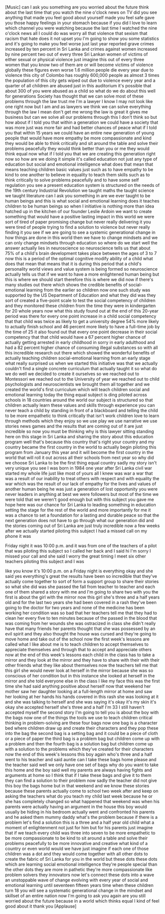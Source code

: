 
[Music]
can I ask you something are you worried
about the future think about the last
time that you watch the nine o&#39;clock
news on TV did you see anything that
made you feel good about yourself made
you feel safe gave you those happy
feelings in your stomach because if you
did I love to learn which channel you
were watching because the last time I
watched the nine o&#39;clock news all I
could do was worry all that violence
that sexism that racism that hate does
it not upset you I&#39;m going to show you
some statistics and it&#39;s going to make
you feel worse just last year reported
grave crimes increased by ten percent in
Sri Lanka and crimes against women
increased by nine percent two out of
every three Sri Lankan women of victims
of either sexual or physical violence
just imagine this out of every three
women that you know two of them are or
will become victims of violence globally
these figures even worse 1.6 million
people die every year due to violence
this city of Colombo has roughly 600,000
people as almost 3 times the population
of this city gets wiped out due to
violence every year and a quarter of all
children are abused just in this
auditorium it&#39;s possible that about 300
of you were abused as a child so what do
we do about this well for generations
Society has thought that we can solve
most of these problems through the law
trust me
I&#39;m a lawyer I know I may not look like
one right now but I am and as lawyers we
think we can solve everything through
the law I mean don&#39;t get me wrong
the law is great it gives me business
but
can we solve all our problems through
this I don&#39;t think so but how about if I
told you that within a generation we
could have a society that was more just
was more fair and had better chances of
peace what if I told you that within 15
years we could have an entire new
generation of young people that would
have more empathy be more compassionate
and kind they would be able to think
critically and sit around the table and
solve their problems peacefully they
would think better than you or me
they would think equal now what if I
told you that we are creating this
generation right now so how are we doing
it simple it&#39;s called education not just
any type of education but social and
emotional intelligence what does that
mean that means teaching children basic
values just such as to have empathy to
be kind to one another to believe in
equality to teach them skills such as to
think critically to solve problems
peacefully and to have some self
regulation you see a present education
system is structured on the needs of the
19th century Industrial Revolution we
taught maths the taught science we
taught literature can I ask you
something in are we ever taught to be
human beings and this is what social and
emotional learning does it teaches
children to be human beings so when I
initiative is nothing more than idea
hatched up in the kitchen of our founder
Leslie Ardoin we want to create
something that would have a positive
lasting impact in this world we were
sort of tired of paper promising change
but never really delivering it you were
tired of people trying to find a
solution to violence but never really
finding it you see if we are going to
see a systemic generational change in
how things are done in this world then
we have to change mindsets and we can
only change mindsets through education
so where do we start well the answer
actually lies in neuroscience so
neuroscience tells us that about 75% of
a child&#39;s brain development takes place
between the ages of 3 to 7 now this is a
period of the optimal cognitive modify
ability of a child what does that mean
that means that it is during this period
that a child&#39;s personality world views
and value system is being formed so
neuroscience actually tells us that if
we want to have a more enlightened human
being but this is where we should start
therefore this is where we did now if
there&#39;s many studies out there which
shows the credible benefits of
social-emotional learning from the
earlier so children now one such study
was supported by the US Department of
Education and what they did was they
sort of created a five-point scale to
test the social competency of children
and they monitored these children from
the time they were in kindergarten for
20 whole years now what this study found
out at the end of this 20-year period
was there for every one point increase
in a child social competency that that
child was twice as likely to get a
university degree
54% more likely to actually finish
school and 46 percent more likely to
have a full-time job by the time of 25
it also found out that every one point
decrease in their social competency that
that child would have a 67 percent
higher chance of actually getting
arrested in early childhood in sorry in
early adulthood and had a 82 percent
higher chance of consuming illegal
substances so with all this incredible
research out there which showed the
wonderful benefits of actually teaching
children social-emotional learning from
an early stage what really surprised us
when we started this initiative was that
we actually couldn&#39;t find a single
concrete curriculum that actually taught
it so what do we do well we decided to
create it ourselves
so we reached out to Montessori we
reached out to the University of year we
reached out to child psychologists and
neuroscientists we brought them all
together and we created the world&#39;s
first curriculum which will teach
children social and emotional learning
today the thing equal subject is ding
piloted across schools in 18 countries
around the world our subject is
structured so that children actually
learn these values and skills through
experience you can never teach a child
by standing in front of a blackboard and
telling the child to be more empathetic
to think critically that isn&#39;t work
children love to learn through methods
which they enjoy so we use play we use
narrative we use stories news games and
the results that are coming out of it
are just incredible so now you must be
thinking why is this lawyer sitting
standing here on this stage in Sri Lanka
and sharing the story about this
education program
well that&#39;s because this country that&#39;s
right your country and my country became
the first country in the world to
actually begin piloting this program
from January this year and it will
become the first country in the world
that will roll it out across all their
schools from next year so why did we
choose Sri Lanka to be the first thing
equal country sadly my story isn&#39;t very
unique you see I was born in 1984 one
year after Sri Lanka civil war started
my whole life just like most of yours
all I knew was war a war that was a
result of our inability to treat others
with respect and with equality the war
which was the result of our lack of
empathy for the lives and values of
another human being he was just a
generation of lost opportunity you were
never leaders in anything at best we
were followers but most of the time we
were told that we weren&#39;t good enough
but with this subject you gave me hope
here was our chance for Sri Lanka to
leading something in education setting
the stage for the rest of the world
and more importantly for me it was a
chance to set a foundation for a lasting
and durable peace so that the next
generation does not have to go through
what our generation did and the stories
coming out of Sri Lanka are just truly
incredible now a few weeks after we
actually started piloting this subject I
had a missed call on my phone it was

Friday night it was 10:00 p.m. and it
was from one of the teachers of a pilot
that was piloting this subject so I
called her back and I said hi I&#39;m sorry
I missed your call and she said I worry
the great timing I meet six other
teachers piloting this subject and I was

like you know it&#39;s 10:00 p.m. on a
Friday night is everything okay
and she said yes everything&#39;s great
the results have been so incredible that
they&#39;ve actually come together to sort
of form a support group to share their
stories so what she did was she passed
the fall from teacher to teacher and
each one of them shared a story with me
and I&#39;m going to share two with you the
first is about the girl with the mirror
now this girl she&#39;s three and a half
years old and for the last two years she
had been covered in a rash they&#39;ve been
going to the doctor for two years and
none of the medicine has been working
her condition was so bad that her
teachers tell me that they had to clean
her every five to ten minutes because of
the passed in the blood that was coming
from her wounds she was ostracized in
class she didn&#39;t really have that many
friends her parents thought that she was
possessed by an evil spirit and they
also thought the house was cursed and
they&#39;re going to move home and take out
of the school now the first week&#39;s
lessons are called what I like about me
is to teach
children to accept themselves to
appreciate themselves and through that
to accept and appreciate others now at
the end of this week&#39;s lessons each
child in the class has to take a mirror
and they look at the mirror and they
have to share with their with their
other friends what they like about
themselves now the teachers tell me that
this girl she would never look at
herself in the mirror because she was so
conscious of her condition
but in this instance she looked at
herself in the mirror and she told
everyone else in the class I like my
face this was the first time she had
said anything positive about herself
now that weekend her mother saw her
daughter looking at a full-length mirror
at home and saw her looking at her hands
his hands covered in this rash she was
looking at it and she was talking to
herself and she was saying it&#39;s okay
it&#39;s my skin it&#39;s okay she accepted
herself she&#39;s three and a half I&#39;m 33 I
still haven&#39;t accepted myself the second
story I&#39;m going to tell you is about the
boy with the bags now one of the things
the tools we use to teach children
critical thinking in problem-solving are
these four bags
now one bag is a character bed where
children draw up and create their
characters and they pop these into the
bag the second bag is a setting bag and
it could be a piece of cloth or a piece
of paper the third bag is a problem bag
but children come up with a problem and
then the fourth bag is a solution bag
but children come up with a solution to
the problems which they&#39;ve created for
their characters now the end of this
week&#39;s lessons this boy again who&#39;s
three and a half went to his teacher and
said auntie can I take these bags home
please and the teacher said well we only
have one set of bags why do you want to
take this home and the boy said well my
parents are
always having fights and arguments at
home so I think that if I take these
bags and give it to them they can find a
solution to their problem now sadly the
teacher did not give this boy the bags
home but in that weekend and we know
these stories because these parents
actually come to school two week after
and keep on asking the teachers what do
you teach my child last week because he
or she has completely changed so what
happened that weekend was when his
parents were actually having an argument
in the house this boy would usually be
hiding in his bedroom actually went and
confronted his parents and he asked them
mummy daddy what&#39;s the problem because
if there is a problem let&#39;s find a
solution this is a three and a half year
old child what a moment of enlightenment
not just for him but for his parents
just imagine that if we teach every
child was three into seven to be more
empathetic to be more compassionate to
be kind to sit around a table and solve
their problems peacefully to be more
innovative and creative what kind of a
country or even world would we have just
imagine if each one of those children
was a dot and they would come together
with all other dots to create the fabric
of Sri Lanka for you in the world but
these dots these dots which are learning
social emotional intelligence they&#39;re
people special than the other dots they
are more in pathetic they&#39;re more
compassionate like problem solvers they
innovators now let&#39;s connect these dots
into a wave an unstoppable wave of
change evolving with every year of
social and emotional learning until
seventeen fifteen years time
when these children turn 18 you will see
a systematic generational change in the
mindset and skillset of an entire nation
now I&#39;m going to ask you again are you
still worried about the future because
in a world which thinks equal I kind of
feel good about it
thank you
[Applause]
